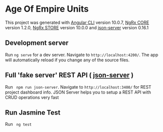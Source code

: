 # Age Of Empire Units

This project was generated with [Angular CLI](https://github.com/angular/angular-cli) version 10.0.7, [NgRx CORE](https://ngrx.io/) version 1.2.0, [NgRx STORE](https://ngrx.io/guide/store) version 10.0.0 and [json-server](https://github.com/typicode/json-server) version 0.16.1

## Development server

Run `ng serve` for a dev server. Navigate to `http://localhost:4200/`. The app will automatically reload if you change any of the source files.

## Full 'fake server' REST API ( [json-server](https://github.com/typicode/json-server) )

Run ` npm run json-server`. Navigate to `http://localhost:3400/` for REST project dashboard info. JSON Server helps you to setup a REST API with CRUD operations very fast

## Run Jasmine Test

Run ` ng test`
